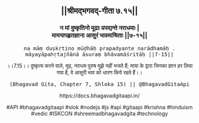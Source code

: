 <center><h2>||श्रीमद्‍भगवद्‍-गीता ७.१५||</h2>
<h3>न मां दुष्कृतिनो मूढाः प्रपद्यन्ते नराधमाः |<br/>माययापहृतज्ञाना आसुरं भावमाश्रिताः ||७-१५||</h3>
<pre>na māṃ duṣkṛtino mūḍhāḥ prapadyante narādhamāḥ .<br/>māyayāpahṛtajñānā āsuraṃ bhāvamāśritāḥ ||7-15||</pre>
<p>।।7.15।। दुष्कृत्य करने वाले, मूढ, नराधम पुरुष मुझे नहीं भजते हैं; माया के द्वारा जिनका ज्ञान हर लिया गया है, वे आसुरी भाव को धारण किये रहते हैं।।</p>
<pre>(Bhagavad Gita, Chapter 7, Shloka 15) || @BhagavadGitaApi</pre><p>https://docs.bhagavadgitaapi.in/</p><p>#API #bhagavadgitaapi #slok #nodejs #js #api #gitaapi #krishna #hinduism #vedic #ISKCON #shreemadbhagavadgita #technology</p></center>